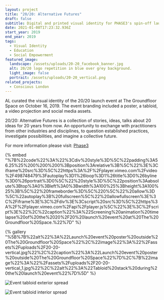 ```yaml
---
layout: project
title: "20/20: Alternative Futures"
draft: false
subtitle: Digital and printed visual identity for PHASE3's spin-off launch event.
date: 2021-01-08T17:23:32.936Z
start_year: 2019
end_year: 2019
tags:
  - Visual Identity
  - Education
  - Social Empowerment
featured_image:
  landscape: /assets/uploads/20-20_facebook_banner.jpg
  alt: 20/20 logo repetition in blue over grey background.
  light_image: false
  portrait: /assets/uploads/20-20_vertical.png
related_projects:
  - Conscious London
---
```

AL curated the visual identity of the 20/20 launch event at The Groundfloor Space on October 16, 2019. The event branding included a poster, a tabloid, a video projection and social media assets. 

20/20: Alternative Futures is a collection of stories, ideas, talks about 20 ideas for 20 years from now. An opportunity to exchange with practitioners from other industries and disciplines, to question established practices, investigate possibilities, and imagine a collective future.

For more information please visit: [Phase3](https://phase3.uk/)

{% embed "%7B%22code%22%3A%22%3Cdiv%20style%3D%5C%22padding%3A56.25%25%200%200%200%3Bposition%3Arelative%3B%5C%22%3E%3Ciframe%20src%3D%5C%22https%3A%2F%2Fplayer.vimeo.com%2Fvideo%2F498748479%3Fautoplay%3D1%26loop%3D1%26title%3D0%26byline%3D0%26portrait%3D0%5C%22%20style%3D%5C%22position%3Aabsolute%3Btop%3A0%3Bleft%3A0%3Bwidth%3A100%25%3Bheight%3A100%25%3B%5C%22%20frameborder%3D%5C%220%5C%22%20allow%3D%5C%22autoplay%3B%20fullscreen%5C%22%20allowfullscreen%3E%3C%2Fiframe%3E%3C%2Fdiv%3E%3Cscript%20src%3D%5C%22https%3A%2F%2Fplayer.vimeo.com%2Fapi%2Fplayer.js%5C%22%3E%3C%2Fscript%3E%22%2C%22caption%22%3A%22Screening%20animation%20timelapse%20of%20the%2020%2F20%20launch%20event%20at%20The%20Groundfloor%20Space.%22%7D" %}

{% gallery "%5B%7B%22alt%22%3A%22Launch%20event%20poster%20outside%20The%20Groundfloor%20Space%22%2C%22image%22%3A%22%2Fassets%2Fuploads%2F20-20-vertical.jpg%22%2C%22caption%22%3A%22Launch%20event%20poster%20outside%20The%20Groundfloor%20Space%22%7D%2C%7B%22image%22%3A%22%2Fassets%2Fuploads%2F20-20-vertical_1.jpg%22%2C%22alt%22%3A%22Tabloid%20stack%20during%20the%20launch%20event%22%7D%5D" %}

![Event tabloid exterior spread](/assets/uploads/20-20_1.jpg "Event tabloid exterior spread")

![Event tabloid interior spread](/assets/uploads/20-copy.jpg "Event tabloid interior spread")